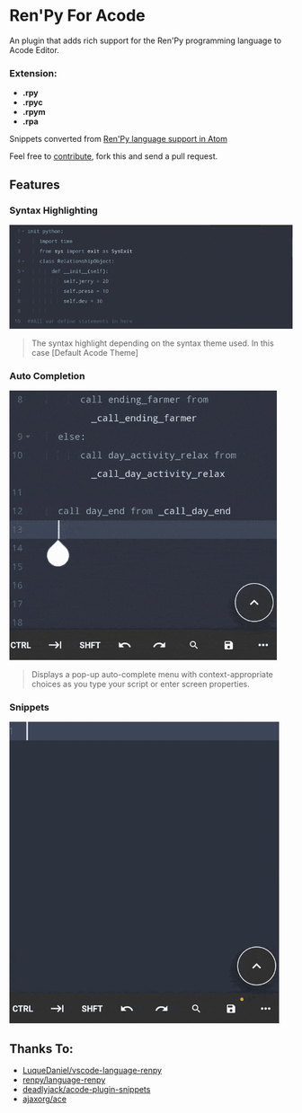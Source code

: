 # Ren'Py For Acode

An plugin that adds rich support for the Ren'Py programming language to Acode Editor.

### Extension:
- **.rpy**
- **.rpyc**
- **.rpym**
- **.rpa**

Snippets converted from [Ren'Py language support in Atom](https://github.com/renpy/language-renpy)

Feel free to [contribute](https://github.com/ArjuLaka/acode-plugin-renpy), fork this and send a pull request.

## Features
### Syntax Highlighting
![Renpy GIF 01](https://raw.githubusercontent.com/ArjuLaka/acode-plugin-renpy/main/assets/renpy01.gif)

> The syntax highlight depending on the syntax theme used. In this case [Default Acode Theme]

### Auto Completion  
![Renpy GIF 02](https://raw.githubusercontent.com/ArjuLaka/acode-plugin-renpy/main/assets/renpy02.gif)

> Displays a pop-up auto-complete menu with context-appropriate choices as you type your script or enter screen properties.

### Snippets
![Renpy GIF 03](https://raw.githubusercontent.com/ArjuLaka/acode-plugin-renpy/main/assets/renpy03.gif)

## Thanks To:
- [LuqueDaniel/vscode-language-renpy](https://github.com/LuqueDaniel/vscode-language-renpy)
- [renpy/language-renpy](https://github.com/renpy/language-renpy)
- [deadlyjack/acode-plugin-snippets](https://github.com/deadlyjack/acode-plugin-snippets)
- [ajaxorg/ace](https://github.com/ajaxorg/ace)
